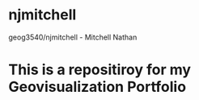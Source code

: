 # njmitchell
geog3540/njmitchell - Mitchell Nathan
# This is a repositiroy for my Geovisualization Portfolio
